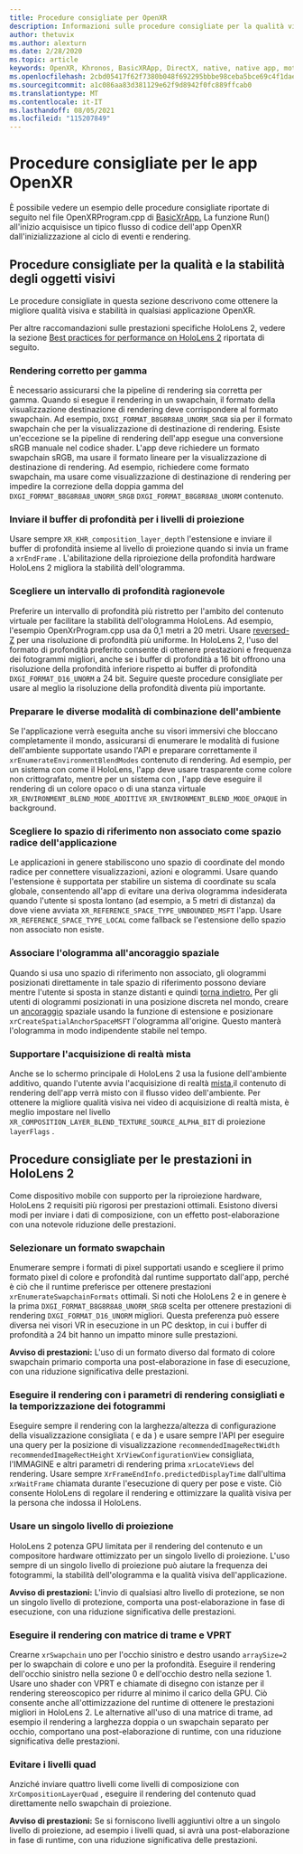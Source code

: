 ```yaml
---
title: Procedure consigliate per OpenXR
description: Informazioni sulle procedure consigliate per la qualità visiva, la stabilità e le prestazioni per le applicazioni OpenXR.
author: thetuvix
ms.author: alexturn
ms.date: 2/28/2020
ms.topic: article
keywords: OpenXR, Khronos, BasicXRApp, DirectX, native, native app, motore personalizzato, middleware, procedure consigliate, prestazioni, qualità, stabilità
ms.openlocfilehash: 2cbd05417f62f7380b048f692295bbbe98ceba5bce69c4f1dae21aec812ec450
ms.sourcegitcommit: a1c086aa83d381129e62f9d8942f0fc889ffcab0
ms.translationtype: MT
ms.contentlocale: it-IT
ms.lasthandoff: 08/05/2021
ms.locfileid: "115207849"
---
```

# <a name="openxr-app-best-practices"></a>Procedure consigliate per le app OpenXR

È possibile vedere un esempio delle procedure consigliate riportate di seguito nel file OpenXRProgram.cpp di <a href="https://github.com/microsoft/OpenXR-MixedReality/tree/master/samples/BasicXrApp" target="_blank">BasicXrApp.</a> La funzione Run() all'inizio acquisisce un tipico flusso di codice dell'app OpenXR dall'inizializzazione al ciclo di eventi e rendering.

## <a name="best-practices-for-visual-quality-and-stability"></a>Procedure consigliate per la qualità e la stabilità degli oggetti visivi

Le procedure consigliate in questa sezione descrivono come ottenere la migliore qualità visiva e stabilità in qualsiasi applicazione OpenXR.

Per altre raccomandazioni sulle prestazioni specifiche HoloLens 2, vedere la sezione [Best practices for performance on HoloLens 2](#best-practices-for-performance-on-hololens-2) riportata di seguito.

### <a name="gamma-correct-rendering"></a>Rendering corretto per gamma

È necessario assicurarsi che la pipeline di rendering sia corretta per gamma. Quando si esegue il rendering in un swapchain, il formato della visualizzazione destinazione di rendering deve corrispondere al formato swapchain. Ad esempio, `DXGI_FORMAT_B8G8R8A8_UNORM_SRGB` sia per il formato swapchain che per la visualizzazione di destinazione di rendering.
Esiste un'eccezione se la pipeline di rendering dell'app esegue una conversione sRGB manuale nel codice shader. L'app deve richiedere un formato swapchain sRGB, ma usare il formato lineare per la visualizzazione di destinazione di rendering. Ad esempio, richiedere come formato swapchain, ma usare come visualizzazione di destinazione di rendering per impedire la correzione della doppia gamma del `DXGI_FORMAT_B8G8R8A8_UNORM_SRGB` `DXGI_FORMAT_B8G8R8A8_UNORM` contenuto.

### <a name="submit-depth-buffer-for-projection-layers"></a>Inviare il buffer di profondità per i livelli di proiezione

Usare sempre `XR_KHR_composition_layer_depth` l'estensione e inviare il buffer di profondità insieme al livello di proiezione quando si invia un frame a `xrEndFrame` .
L'abilitazione della riproiezione della profondità hardware HoloLens 2 migliora la stabilità dell'ologramma.

### <a name="choose-a-reasonable-depth-range"></a>Scegliere un intervallo di profondità ragionevole

Preferire un intervallo di profondità più ristretto per l'ambito del contenuto virtuale per facilitare la stabilità dell'ologramma HoloLens.
Ad esempio, l'esempio OpenXrProgram.cpp usa da 0,1 metri a 20 metri.
Usare [reversed-Z](https://developer.nvidia.com/content/depth-precision-visualized) per una risoluzione di profondità più uniforme.
In HoloLens 2, l'uso del formato di profondità preferito consente di ottenere prestazioni e frequenza dei fotogrammi migliori, anche se i buffer di profondità a 16 bit offrono una risoluzione della profondità inferiore rispetto ai buffer di profondità `DXGI_FORMAT_D16_UNORM` a 24 bit.
Seguire queste procedure consigliate per usare al meglio la risoluzione della profondità diventa più importante.

### <a name="prepare-for-different-environment-blend-modes"></a>Preparare le diverse modalità di combinazione dell'ambiente

Se l'applicazione verrà eseguita anche su visori immersivi che bloccano completamente il mondo, assicurarsi di enumerare le modalità di fusione dell'ambiente supportate usando l'API e preparare correttamente il `xrEnumerateEnvironmentBlendModes` contenuto di rendering.
Ad esempio, per un sistema con come il HoloLens, l'app deve usare trasparente come colore non crittografato, mentre per un sistema con , l'app deve eseguire il rendering di un colore opaco o di una stanza virtuale `XR_ENVIRONMENT_BLEND_MODE_ADDITIVE` `XR_ENVIRONMENT_BLEND_MODE_OPAQUE` in background.

### <a name="choose-unbounded-reference-space-as-applications-root-space"></a>Scegliere lo spazio di riferimento non associato come spazio radice dell'applicazione

Le applicazioni in genere stabiliscono uno spazio di coordinate del mondo radice per connettere visualizzazioni, azioni e ologrammi.
Usare quando l'estensione è supportata per stabilire un sistema di coordinate su scala globale, consentendo all'app di evitare una deriva ologramma indesiderata quando l'utente si sposta lontano (ad esempio, a 5 metri di distanza) da dove viene avviata `XR_REFERENCE_SPACE_TYPE_UNBOUNDED_MSFT` l'app. [](../../design/coordinate-systems.md#building-a-world-scale-experience)
Usare `XR_REFERENCE_SPACE_TYPE_LOCAL` come fallback se l'estensione dello spazio non associato non esiste.

### <a name="associate-hologram-with-spatial-anchor"></a>Associare l'ologramma all'ancoraggio spaziale

Quando si usa uno spazio di riferimento non associato, gli ologrammi posizionati direttamente in tale spazio di riferimento possono deviare mentre l'utente si sposta in stanze distanti e quindi [torna indietro.](../../design/coordinate-systems.md#building-a-world-scale-experience)
Per gli utenti di ologrammi posizionati in una posizione discreta nel mondo, creare un [ancoraggio](../../design/spatial-anchors.md#best-practices) spaziale usando la funzione di estensione e posizionare `xrCreateSpatialAnchorSpaceMSFT` l'ologramma all'origine. Questo manterà l'ologramma in modo indipendente stabile nel tempo.

### <a name="support-mixed-reality-capture"></a>Supportare l'acquisizione di realtà mista

Anche se lo schermo principale di HoloLens 2 usa la fusione dell'ambiente additivo, quando l'utente avvia l'acquisizione di realtà [mista,](../platform-capabilities-and-apis/mixed-reality-capture-for-developers.md)il contenuto di rendering dell'app verrà misto con il flusso video dell'ambiente.
Per ottenere la migliore qualità visiva nei video di acquisizione di realtà mista, è meglio impostare nel livello `XR_COMPOSITION_LAYER_BLEND_TEXTURE_SOURCE_ALPHA_BIT` di proiezione `layerFlags` .

## <a name="best-practices-for-performance-on-hololens-2"></a>Procedure consigliate per le prestazioni in HoloLens 2

Come dispositivo mobile con supporto per la riproiezione hardware, HoloLens 2 requisiti più rigorosi per prestazioni ottimali.  Esistono diversi modi per inviare i dati di composizione, con un effetto post-elaborazione con una notevole riduzione delle prestazioni.

### <a name="select-a-swapchain-format"></a>Selezionare un formato swapchain

Enumerare sempre i formati di pixel supportati usando e scegliere il primo formato pixel di colore e profondità dal runtime supportato dall'app, perché è ciò che il runtime preferisce per ottenere prestazioni `xrEnumerateSwapchainFormats` ottimali. Si noti che HoloLens 2 e in genere è la prima `DXGI_FORMAT_B8G8R8A8_UNORM_SRGB` scelta per ottenere prestazioni di rendering `DXGI_FORMAT_D16_UNORM` migliori. Questa preferenza può essere diversa nei visori VR in esecuzione in un PC desktop, in cui i buffer di profondità a 24 bit hanno un impatto minore sulle prestazioni.
  
**Avviso di prestazioni:** L'uso di un formato diverso dal formato di colore swapchain primario comporta una post-elaborazione in fase di esecuzione, con una riduzione significativa delle prestazioni.

### <a name="render-with-recommended-rendering-parameters-and-frame-timing"></a>Eseguire il rendering con i parametri di rendering consigliati e la temporizzazione dei fotogrammi

Eseguire sempre il rendering con la larghezza/altezza di configurazione della visualizzazione consigliata ( e da ) e usare sempre l'API per eseguire una query per la posizione di visualizzazione `recommendedImageRectWidth` `recommendedImageRectHeight` `XrViewConfigurationView` consigliata, l'IMMAGINE e altri parametri di rendering prima `xrLocateViews` del rendering.
Usare sempre `XrFrameEndInfo.predictedDisplayTime` dall'ultima `xrWaitFrame` chiamata durante l'esecuzione di query per pose e viste.
Ciò consente HoloLens di regolare il rendering e ottimizzare la qualità visiva per la persona che indossa il HoloLens.

### <a name="use-a-single-projection-layer"></a>Usare un singolo livello di proiezione

HoloLens 2 potenza GPU limitata per il rendering del contenuto e un compositore hardware ottimizzato per un singolo livello di proiezione.
L'uso sempre di un singolo livello di proiezione può aiutare la frequenza dei fotogrammi, la stabilità dell'ologramma e la qualità visiva dell'applicazione.  
  
**Avviso di prestazioni:** L'invio di qualsiasi altro livello di protezione, se non un singolo livello di protezione, comporta una post-elaborazione in fase di esecuzione, con una riduzione significativa delle prestazioni.

### <a name="render-with-texture-array-and-vprt"></a>Eseguire il rendering con matrice di trame e VPRT

Crearne `xrSwapchain` uno per l'occhio sinistro e destro usando `arraySize=2` per lo swapchain di colore e uno per la profondità.
Eseguire il rendering dell'occhio sinistro nella sezione 0 e dell'occhio destro nella sezione 1.
Usare uno shader con VPRT e chiamate di disegno con istanze per il rendering stereoscopico per ridurre al minimo il carico della GPU.
Ciò consente anche all'ottimizzazione del runtime di ottenere le prestazioni migliori in HoloLens 2.
Le alternative all'uso di una matrice di trame, ad esempio il rendering a larghezza doppia o un swapchain separato per occhio, comportano una post-elaborazione di runtime, con una riduzione significativa delle prestazioni.

### <a name="avoid-quad-layers"></a>Evitare i livelli quad

Anziché inviare quattro livelli come livelli di composizione con `XrCompositionLayerQuad` , eseguire il rendering del contenuto quad direttamente nello swapchain di proiezione.

**Avviso di prestazioni:** Se si forniscono livelli aggiuntivi oltre a un singolo livello di proiezione, ad esempio i livelli quad, si avrà una post-elaborazione in fase di runtime, con una riduzione significativa delle prestazioni.